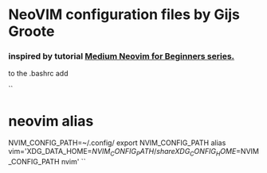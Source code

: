 # NeoVIM configuration files by Gijs Groote

### inspired by tutorial [Medium Neovim for Beginners series.](https://alpha2phi.medium.com/learn-neovim-the-practical-way-8818fcf4830f#545a)

to the .bashrc add

`` 
# neovim alias
NVIM_CONFIG_PATH=~/.config/
export NVIM_CONFIG_PATH
alias vim='XDG_DATA_HOME=$NVIM_CONFIG_PATH/share XDG_CONFIG_HOME=$NVIM_CONFIG_PATH nvim'
``

